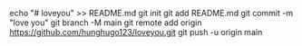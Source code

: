 echo "# loveyou" >> README.md
git init
git add README.md
git commit -m "love you"
git branch -M main
git remote add origin https://github.com/hunghugo123/loveyou.git
git push -u origin main
